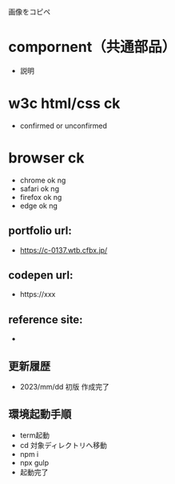 画像をコピペ

# compornent（共通部品）
- 説明

# w3c html/css ck
- confirmed or unconfirmed

# browser ck
- chrome ok ng
- safari ok ng
- firefox ok ng
- edge ok ng

## portfolio url:

- https://c-0137.wtb.cfbx.jp/

## codepen url:
- https://xxx

## reference site:
- 

## 更新履歴

- 2023/mm/dd 初版 作成完了

## 環境起動手順
- term起動
- cd 対象ディレクトリへ移動
- npm i
- npx gulp
- 起動完了
